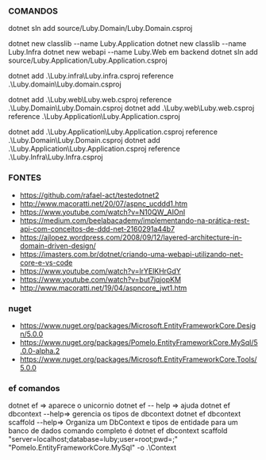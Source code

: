 ### COMANDOS
dotnet sln add source/Luby.Domain/Luby.Domain.csproj

dotnet new classlib --name Luby.Application
dotnet new classlib --name Luby.Infra
dotnet new webapi --name Luby.Web
em backend
dotnet sln add source/Luby.Application/Luby.Application.csproj

dotnet add .\Luby.infra\Luby.infra.csproj reference .\Luby.domain\Luby.domain.csproj

dotnet add .\Luby.web\Luby.web.csproj reference .\Luby.Domain\Luby.Domain.csproj
dotnet add .\Luby.web\Luby.web.csproj reference .\Luby.Application\Luby.Application.csproj

dotnet add .\Luby.Application\Luby.Application.csproj reference .\Luby.Domain\Luby.Domain.csproj
dotnet add .\Luby.Application\Luby.Application.csproj reference .\Luby.Infra\Luby.Infra.csproj

### FONTES
- https://github.com/rafael-act/testedotnet2
- http://www.macoratti.net/20/07/aspnc_ucddd1.htm
- https://www.youtube.com/watch?v=N10QW_AIOnI
- https://medium.com/beelabacademy/implementando-na-prática-rest-api-com-conceitos-de-ddd-net-2160291a44b7
- https://ajlopez.wordpress.com/2008/09/12/layered-architecture-in-domain-driven-design/
- https://imasters.com.br/dotnet/criando-uma-webapi-utilizando-net-core-e-vs-code
- https://www.youtube.com/watch?v=lrYElKHrGdY
- https://www.youtube.com/watch?v=but7jqjopKM
- http://www.macoratti.net/19/04/aspncore_jwt1.htm

### nuget
- https://www.nuget.org/packages/Microsoft.EntityFrameworkCore.Design/5.0.0
- https://www.nuget.org/packages/Pomelo.EntityFrameworkCore.MySql/5.0.0-alpha.2
- https://www.nuget.org/packages/Microsoft.EntityFrameworkCore.Tools/5.0.0

### ef comandos
dotnet ef => aparece o unicornio
dotnet ef -- help => ajuda
dotnet ef dbcontext --help=> gerencia os tipos de dbcontext
dotnet ef dbcontext scaffold --help=> Organiza um DbContext e tipos de entidade para um banco de dados
comando completo é
dotnet ef dbcontext scaffold "server=localhost;database=luby;user=root;pwd=;" "Pomelo.EntityFrameworkCore.MySql" -o .\Context